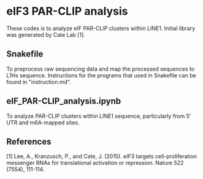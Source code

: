# eIF3 PAR-CLIP analysis
These codes is to analyze eIF PAR-CLIP clusters within LINE1. Initial library was generated by Cate Lab [1]. 

## Snakefile
To preprocess raw sequencing data and map the processed sequences to L1Hs sequence.
Instructions for the programs that used in Snakefile can be found in "instruction.md". 

## eIF_PAR-CLIP_analysis.ipynb
To analyze PAR-CLIP clusters within LINE1 sequence, particularly from 5' UTR and m6A-mapped sites. 

## References
[1] Lee, A., Kranzusch, P., and Cate, J. (2015). eIF3 targets cell-proliferation messenger RNAs for translational activation or repression. Nature 522 (7554), 111-114. 
